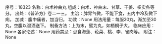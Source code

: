 序号：18323
名称：白术神曲丸
组成：白术、神曲末、甘草、干姜、枳实各等分。
出处：《普济方》卷二一三。
主治：脾胃气微，不能下食，五内中冷及微下痢。
加减：腹中痛者，加当归。
功效：None
用法用量：每服20丸，渐加至30丸，空腹以温酒送下。
制备方法：上为末，蜜为丸，如梧桐子大。
临床应用：None
各家论述：None
用药禁忌：忌食海藻、菘菜、桃、李、雀肉等。
附注：None

